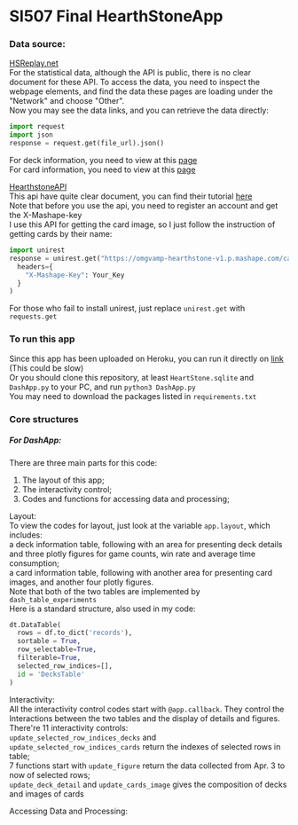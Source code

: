 # SI507 Final HearthStoneApp
### Data source:   
[HSReplay.net](https://hsreplay.net/)      
For the statistical data, although the API is public, there is no clear document for these API.
To access the data, you need to inspect the webpage elements, and find the data these pages
are loading under the "Network" and choose "Other".  
Now you may see the data links, and you can retrieve the data directly:  
```python
import request
import json
response = request.get(file_url).json()
```
For deck information, you need to view at this [page](https://hsreplay.net/decks/)   
For card information, you need to view at this [page](https://hsreplay.net/cards/)  

[HearthstoneAPI](http://hearthstoneapi.com/#start)   
This api have quite clear document, you can find their tutorial [here](https://market.mashape.com/omgvamp/hearthstone)  
Note that before you use the api, you need to register an account and get the X-Mashape-key   
I use this API for getting the card image, so I just follow the instruction of getting cards by their name:
```python
import unirest
response = unirest.get("https://omgvamp-hearthstone-v1.p.mashape.com/cards/search/{name}",
  headers={
    "X-Mashape-Key": Your_Key
  }
)
```
For those who fail to install unirest, just replace `unirest.get` with `requests.get`

### To run this app
Since this app has been uploaded on Heroku, you can run it directly on [link](si-507-final-hearthstone-app.herokuapp.com) (This could be slow)  
Or you should clone this repository, at least `HeartStone.sqlite` and `DashApp.py`
to your PC, and run `python3 DashApp.py`  
You may need to download the packages listed in `requirements.txt`  

### Core structures
##### For DashApp:
There are three main parts for this code:  
1. The layout of this app;     
2. The interactivity control;
3. Codes and functions for accessing data and processing;  

Layout:    
To view the codes for layout, just look at the variable `app.layout`, which includes:  
a deck information table, following with an area for presenting deck details and three plotly
figures for game counts, win rate and average time consumption;  
a card information table, following with another area for presenting card images, and another
four plotly figures.  
Note that both of the two tables are implemented by `dash_table_experiments`  
Here is a standard structure, also used in my code:  
```python
dt.DataTable(
  rows = df.to_dict('records'),
  sortable = True,
  row_selectable=True,
  filterable=True,
  selected_row_indices=[],
  id = 'DecksTable'
)
```   
Interactivity:   
All the interactivity control codes start with `@app.callback`. They control the Interactions
between the two tables and the display of details and figures.    
There're 11 interactivity controls:  
`update_selected_row_indices_decks` and `update_selected_row_indices_cards` return the indexes of selected rows in table;  
7 functions start with `update_figure` return the data collected from Apr. 3 to now of selected rows;   
`update_deck_detail` and `update_cards_image` gives the composition of decks and images of cards

Accessing Data and Processing:    
